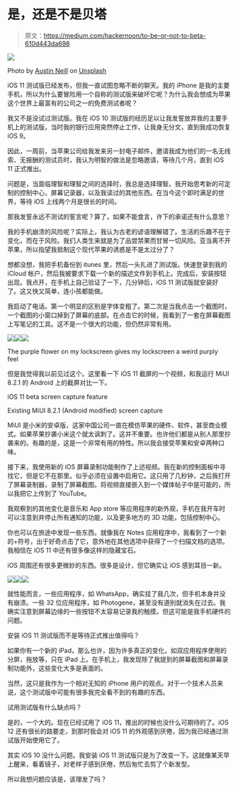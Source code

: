 # 是，还是不是贝塔

> 原文：<https://medium.com/hackernoon/to-be-or-not-to-beta-610d443da698>

![](img/4e8487a14b1f03afd0f7a5e5649562fe.png)

Photo by [Austin Neill](https://unsplash.com/photos/jB8WaHvHmoY?utm_source=unsplash&utm_medium=referral&utm_content=creditCopyText) on [Unsplash](https://unsplash.com/?utm_source=unsplash&utm_medium=referral&utm_content=creditCopyText)

iOS 11 测试版已经发布，但我一直试图忽略不断的聊天。我的 iPhone 是我的主要手机，所以为什么要冒险用一个自称的测试版来破坏它呢？为什么我会想成为苹果这个世界上最富有的公司之一的免费测试者呢？

我又不是没试过测试版。我在 iOS 10 测试版的经历足以让我发誓放弃我的主要手机上的测试版，当时我的银行应用突然停止工作，让我身无分文，直到我成功恢复 iOS 9。

因此，一周前，当苹果公司给我发来另一封电子邮件，邀请我成为他们的一名无线索、无报酬的测试员时，我认为明智的做法是忽略邀请，等待几个月，直到 iOS 11 正式推出。

问题是，当面临理智和理智之间的选择时，我总是选择理智。我开始思考新的可定制的控制中心，屏幕记录器，以及我读过的其他东西。在当今这个即时满足的世界，等待 iOS 上线两个月是很长的时间。

那我发誓永远不测试的誓言呢？算了，如果不能食言，许下的承诺还有什么意思？

我的手机崩溃的风险呢？实际上，我认为古老的谚语理解错了。生活的乐趣不在于变化，而在于风险。我们人类生来就是为了品尝禁果而甘冒一切风险。亚当离不开苹果，所以指望我抵制这个现代苹果的诱惑是不是太过分了？

想都没想，我把手机备份到 itunes 里，然后一头扎进了测试版。快速登录到我的 iCloud 帐户，然后我被要求下载一个新的描述文件到手机上。完成后，安装按钮出现。我点开，在手机上自己验证了一下，几分钟后，iOS 11 测试版就安装好了。这又快又简单，连小孩都能做。

我启动了电话。第一个明显的区别是字体变粗了。第二次是当我点击一个截图时，一个截图的小窗口掉到了屏幕的底部。在点击它的时候，我看到了一套在屏幕截图上写笔记的工具。这不是一个很大的功能，但仍然非常有用。

![](img/592faf605b6dbe1ac75e83fd694fff19.png)![](img/4af791fe247a972c99af78955e57aea2.png)![](img/3a561407401f75edd1c24e8c20d5038d.png)

The purple flower on my lockscreen gives my lockscreen a weird purply feel

但是我觉得我以前见过这个。这里看一下 iOS 11 截屏的一个视频，和我运行 MiUI 8.2.1 的 Android 上的截屏对比一下。

iOS 11 beta screen capture feature

Existing MiUI 8.2.1 (Android modified) screen capture

MiUI 是小米的安卓版，这家中国公司一直在模仿苹果的硬件、软件，甚至商业模式。如果苹果抄袭小米这个就太讽刺了。这并不重要。也许他们都是从别人那里抄袭来的。有趣的是，这是一个非常有用的特性。所以我会接受苹果和安卓两种口味。

接下来，我使用新的 iOS 屏幕录制功能制作了上述视频。我在新的控制面板中寻找它，但是它不在那里。似乎必须在设置中启用它。这只用了几秒钟，之后我打开了屏幕录制器，录制了屏幕截图。将视频直接嵌入到一个媒体帖子中是可能的，所以我把它上传到了 YouTube。

我观察到的其他变化是音乐和 App store 等应用程序的新外观，手机在我开车时可以注意到并停止所有通知的功能，以及更多地方的 3D 功能，包括控制中心。

你也可以在旅途中发现一些东西。就像我在 Notes 应用程序中，我看到了一个新的+符号，出于好奇点击了它，意外地在其他选项中获得了一个扫描文档的选项。我相信在 iOS 11 中还有很多像这样的隐藏宝石。

iOS 周围还有很多更微妙的东西。很多是设计，但它确实让 iOS 感到耳目一新。

![](img/57ca284fed52081dcfb206cd870302a4.png)![](img/42cfebd44f0fa89a6b9b1f65736c226c.png)![](img/678e49522109d129344b0f4911e9e2e4.png)

就性能而言，一些应用程序，如 WhatsApp，确实挂了我几次，但手机本身并没有崩溃。一些 32 位应用程序，如 Photogene，甚至没有道别就消失在过去。我确实注意到屏幕边缘的一些按钮不太容易记录我的触摸。但这可能是我手机硬件的问题。

安装 iOS 11 测试版而不是等待正式推出值得吗？

如果你有一个新的 iPad，那么也许，因为许多真正的变化，如双应用程序使用的分屏，拖放等，只在 iPad 上。在手机上，我发现除了我提到的屏幕截图和屏幕录制功能外，这些变化大多是表面的。

当然，这只是我作为一个相对无知的 iPhone 用户的观点。对于一个技术人员来说，这个测试版中可能有很多我完全看不到的有趣的东西。

试用测试版有什么缺点吗？

是的，一个大的。现在已经试用了 iOS 11，推出的时候也没什么可期待的了。iOS 12 还有很长的路要走，到那时我会对 iOS 11 的外观感到厌倦，因为我已经通过测试版开始使用它了。

其实 iOS 10 没什么问题。我安装 iOS 11 测试版只是为了改变一下。这就像某天早上醒来，看着镜子，对老样子感到厌倦，然后匆忙去剪了个新发型。

所以我想问题应该是，该理发了吗？